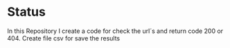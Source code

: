# Status
In this Repository I create a code for check the url´s and return code 200 or 404.
Create file csv for save the results
